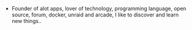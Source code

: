 - Founder of alot apps, lover of technology, programming language, open source, forum, docker, unraid and arcade, I like to discover and learn new things..
  <br>



